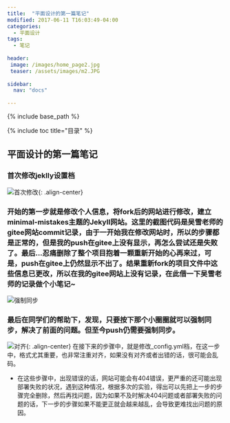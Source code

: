 ```yaml
---
title:  "平面设计的第一篇笔记"
modified: 2017-06-11 T16:03:49-04:00
categories: 
  - 平面设计
tags:
  - 笔记
  
header:
 image: /images/home_page2.jpg
 teaser: /assets/images/m2.JPG
 
sidebar:
  nav: "docs"
  
---
```


{% include base_path %}

{% include toc title="目录" %}


## 平面设计的第一篇笔记

### 首次修改jeklly设置档

![首次修改](https://gitee.com/lishanshan33/minimal-mistakes/raw/master/images/首次修改.PNG){: .align-center}

### 开始的第一步就是修改个人信息，将fork后的网站进行修改，建立minimal-mistakes主题的Jekyll网站。这里的截图代码是吴雪老师的gitee网站commit记录，由于一开始我在修改网站时，所以的步骤都是正常的，但是我的push在gitee上没有显示，再怎么尝试还是失败了。最后...忍痛删除了整个项目抱着一颗重新开始的心再来过，可是，push在gitee上仍然显示不出了。结果重新fork的项目文件中这些信息已更改，所以在我的gitee网站上没有记录，在此借一下吴雪老师的记录做个小笔记~
![强制同步](https://gitee.com/lishanshan33/minimal-mistakes/raw/master/images/强制同步.PNG)

### 最后在同学们的帮助下，发现，只要按下那个小圈圈就可以强制同步，解决了前面的问题。但至今push仍需要强制同步。
![对齐](https://gitee.com/lishanshan33/minimal-mistakes/raw/master/images/对齐.PNG){: .align-center}
在接下来的步骤中，就是修改_config.yml档，在这一步中，格式尤其重要，也非常注重对齐，如果没有对齐或者出错的话，很可能会乱码。

- 在这些步骤中，出现错误的话，网站可能会有404错误，更严重的还可能出现部署失败的状况，遇到这种情况，根据多次的实验，得出可以先把上一步的步骤完全删除，然后再找问题，因为如果不及时解决404问题或者部署失败的问题的话，下一步的步骤如果不能更正就会越来越乱，会导致更难找出问题的原因。




